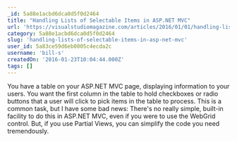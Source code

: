```yaml
---
_id: 5a88e1acbd6dca0d5f0d2464
title: "Handling Lists of Selectable Items in ASP.NET MVC"
url: 'https://visualstudiomagazine.com/articles/2016/01/01/handling-lists-of-selectable-items.aspx'
category: 5a88e1acbd6dca0d5f0d2464
slug: 'handling-lists-of-selectable-items-in-asp-net-mvc'
user_id: 5a83ce59d6eb0005c4ecda2c
username: 'bill-s'
createdOn: '2016-01-23T10:04:44.000Z'
tags: []
---
```


You have a table on your ASP.NET MVC page, displaying information to your users. You want the first column in the table to hold checkboxes or radio buttons that a user will click to pick items in the table to process. This is a common task, but I have some bad news: There's no really simple, built-in facility to do this in ASP.NET MVC, even if you were to use the WebGrid control. But, if you use Partial Views, you can simplify the code you need tremendously.
